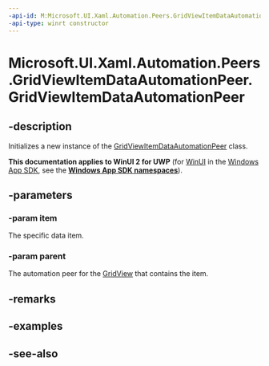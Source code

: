 ```yaml
---
-api-id: M:Microsoft.UI.Xaml.Automation.Peers.GridViewItemDataAutomationPeer.#ctor(System.Object,Microsoft.UI.Xaml.Automation.Peers.GridViewAutomationPeer)
-api-type: winrt constructor
---
```


<!-- Method syntax
public GridViewItemDataAutomationPeer(System.Object item, Windows.UI.Xaml.Automation.Peers.GridViewAutomationPeer parent)
-->

# Microsoft.UI.Xaml.Automation.Peers.GridViewItemDataAutomationPeer.GridViewItemDataAutomationPeer

## -description
Initializes a new instance of the [GridViewItemDataAutomationPeer](gridviewitemdataautomationpeer.md) class.

**This documentation applies to WinUI 2 for UWP** (for [WinUI](/windows/apps/winui/winui3/) in the [Windows App SDK](/windows/apps/windows-app-sdk/), see the **[Windows App SDK namespaces](/windows/windows-app-sdk/api/winrt/)**).

## -parameters
### -param item
The specific data item.

### -param parent
The automation peer for the [GridView](../microsoft.ui.xaml.controls/gridview.md) that contains the item.

## -remarks

## -examples

## -see-also
